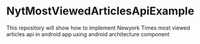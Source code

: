 # NytMostViewedArticlesApiExample
This repository will show how to implement Newyork Times most viewed articles api in android app using android architecture component
